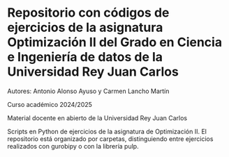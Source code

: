 # Repositorio con códigos de ejercicios de la asignatura Optimización II del Grado en Ciencia e Ingeniería de datos de la Universidad Rey Juan Carlos
Autores: Antonio Alonso Ayuso y Carmen Lancho Martín

Curso académico 2024/2025

Material docente en abierto de la Universidad Rey Juan Carlos

Scripts en Python de ejercicios de la asignatura de Optimización II. El repositorio está organizado por carpetas, distinguiendo entre ejercicios realizados con gurobipy o con la librería pulp.
